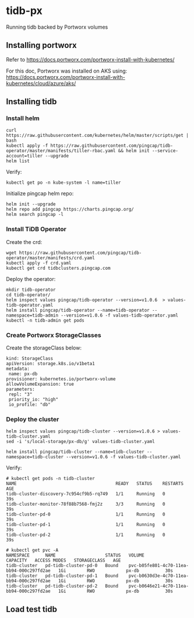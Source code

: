 # tidb-px
Running tidb backed by Portworx volumes

## Installing portworx
Refer to https://docs.portworx.com/portworx-install-with-kubernetes/

For this doc, Portworx was installed on AKS using: https://docs.portworx.com/portworx-install-with-kubernetes/cloud/azure/aks/


## Installing tidb

### Install helm
```
curl https://raw.githubusercontent.com/kubernetes/helm/master/scripts/get | bash
kubectl apply -f https://raw.githubusercontent.com/pingcap/tidb-operator/master/manifests/tiller-rbac.yaml && helm init --service-account=tiller --upgrade
helm list
```

Verify:
```
kubectl get po -n kube-system -l name=tiller
```

Initialize pingcap helm repo:
```
helm init --upgrade
helm repo add pingcap https://charts.pingcap.org/
helm search pingcap -l
```


### Install TiDB Operator
Create the crd:
```
wget https://raw.githubusercontent.com/pingcap/tidb-operator/master/manifests/crd.yaml
kubectl apply -f crd.yaml
kubectl get crd tidbclusters.pingcap.com
```

Deploy the operator:
```
mkdir tidb-operator
cd tidb-operator/
helm inspect values pingcap/tidb-operator --version=v1.0.6  > values-tidb-operator.yaml
helm install pingcap/tidb-operator --name=tidb-operator --namespace=tidb-admin --version=v1.0.6 -f values-tidb-operator.yaml
kubectl -n tidb-admin get pods
```


### Create Portworx StorageClasses
Create the storageClass below:
```
kind: StorageClass
apiVersion: storage.k8s.io/v1beta1
metadata:
 name: px-db
provisioner: kubernetes.io/portworx-volume
allowVolumeExpansion: true
parameters:
 repl: "3"
 priority_io: "high"
 io_profile: "db"
```

### Deploy the cluster
```
helm inspect values pingcap/tidb-cluster --version=v1.0.6 > values-tidb-cluster.yaml
sed -i 's/local-storage/px-db/g' values-tidb-cluster.yaml

helm install pingcap/tidb-cluster --name=tidb-cluster --namespace=tidb-cluster --version=v1.0.6 -f values-tidb-cluster.yaml
```

Verify:
```
# kubectl get pods -n tidb-cluster
NAME                                      READY   STATUS    RESTARTS   AGE
tidb-cluster-discovery-7c954cf9b5-rq749   1/1     Running   0          39s
tidb-cluster-monitor-78f88b7568-fmj2z     3/3     Running   0          39s
tidb-cluster-pd-0                         1/1     Running   0          39s
tidb-cluster-pd-1                         1/1     Running   0          39s
tidb-cluster-pd-2                         1/1     Running   0          39s

# kubectl get pvc -A
NAMESPACE      NAME                   STATUS   VOLUME                                     CAPACITY   ACCESS MODES   STORAGECLASS   AGE
tidb-cluster   pd-tidb-cluster-pd-0   Bound    pvc-b05fe801-4c70-11ea-bb94-000c297fd2ae   1Gi        RWO            px-db          30s
tidb-cluster   pd-tidb-cluster-pd-1   Bound    pvc-b0630d3e-4c70-11ea-bb94-000c297fd2ae   1Gi        RWO            px-db          30s
tidb-cluster   pd-tidb-cluster-pd-2   Bound    pvc-b0646e21-4c70-11ea-bb94-000c297fd2ae   1Gi        RWO            px-db          30s
```
## Load test tidb




